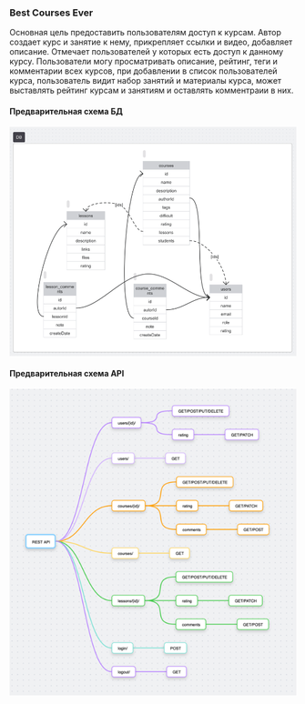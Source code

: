 ### Best Courses Ever

Основная цель предоставить пользователям доступ к курсам.
Автор создает курс и занятие к нему, прикрепляет ссылки и видео, добавляет описание.
Отмечает пользователей у которых есть доступ к данному курсу.
Пользователи могу просматривать описание, рейтинг, теги и комментарии всех курсов,
при добавлении в список пользователей курса, пользователь видит набор занятий и материалы
курса, может выставлять рейтинг курсам и занятиям и оставлять комментраии в них.

#### Предварительная схема БД
![img_2.png](img_2.png)

#### Предварительная схема  API
![img_3.png](img_3.png)